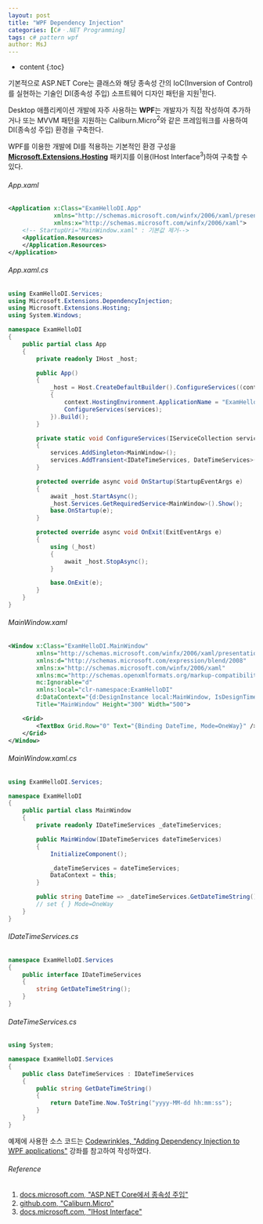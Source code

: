 ```yaml
---
layout: post
title: "WPF Dependency Injection"
categories: [C#ㆍ.NET Programming]
tags: c# pattern wpf
author: MsJ
---
```


* content
{:toc}

기본적으로 ASP.NET Core는 클래스와 해당 종속성 간의 IoC(Inversion of Control)를 실현하는 기술인 DI(종속성 주입) 소프트웨어 디자인 패턴을 지원<sup>1</sup>한다.

Desktop 애플리케이션 개발에 자주 사용하는 **WPF**는 개발자가 직접 작성하여 추가하거나 또는 MVVM 패턴을 지원하는 Caliburn.Micro<sup>2</sup>와 같은 프레임워크를 사용하여 DI(종속성 주입) 환경을 구축한다.

WPF를 이용한 개발에 DI를  적용하는 기본적인 환경 구성을 **[Microsoft.Extensions.Hosting](https://www.nuget.org/packages/Microsoft.Extensions.Hosting)** 패키지를 이용(IHost Interface<sup>3</sup>)하여 구축할 수 있다.

###### App.xaml
```xml
<Application x:Class="ExamHelloDI.App"
             xmlns="http://schemas.microsoft.com/winfx/2006/xaml/presentation"
             xmlns:x="http://schemas.microsoft.com/winfx/2006/xaml">
    <!-- StartupUri="MainWindow.xaml" : 기본값 제거-->
    <Application.Resources>
    </Application.Resources>
</Application>
```





###### App.xaml.cs
```cs
using ExamHelloDI.Services;
using Microsoft.Extensions.DependencyInjection;
using Microsoft.Extensions.Hosting;
using System.Windows;

namespace ExamHelloDI
{
    public partial class App
    {
        private readonly IHost _host;

        public App()
        {
            _host = Host.CreateDefaultBuilder().ConfigureServices((context, services) =>
            {
                context.HostingEnvironment.ApplicationName = "ExamHelloDI";
                ConfigureServices(services);
            }).Build();
        }

        private static void ConfigureServices(IServiceCollection services)
        {
            services.AddSingleton<MainWindow>();
            services.AddTransient<IDateTimeServices, DateTimeServices>();
        }

        protected override async void OnStartup(StartupEventArgs e)
        {
            await _host.StartAsync();
            _host.Services.GetRequiredService<MainWindow>().Show();
            base.OnStartup(e);
        }

        protected override async void OnExit(ExitEventArgs e)
        {
            using (_host)
            {
                await _host.StopAsync();
            }

            base.OnExit(e);
        }
    }
}
```
###### MainWindow.xaml
```xml
<Window x:Class="ExamHelloDI.MainWindow"
        xmlns="http://schemas.microsoft.com/winfx/2006/xaml/presentation"
        xmlns:d="http://schemas.microsoft.com/expression/blend/2008"
        xmlns:x="http://schemas.microsoft.com/winfx/2006/xaml"
        xmlns:mc="http://schemas.openxmlformats.org/markup-compatibility/2006"
        mc:Ignorable="d"
        xmlns:local="clr-namespace:ExamHelloDI"
        d:DataContext="{d:DesignInstance local:MainWindow, IsDesignTimeCreatable=True}"
        Title="MainWindow" Height="300" Width="500">

    <Grid>
        <TextBox Grid.Row="0" Text="{Binding DateTime, Mode=OneWay}" />
    </Grid>
</Window>
```

###### MainWindow.xaml.cs
```cs
using ExamHelloDI.Services;

namespace ExamHelloDI
{
    public partial class MainWindow
    {
        private readonly IDateTimeServices _dateTimeServices;

        public MainWindow(IDateTimeServices dateTimeServices)
        {
            InitializeComponent();

            _dateTimeServices = dateTimeServices;
            DataContext = this;
        }

        public string DateTime => _dateTimeServices.GetDateTimeString();
        // set { } Mode=OneWay
    }
}
```

###### IDateTimeServices.cs
```cs
namespace ExamHelloDI.Services
{
    public interface IDateTimeServices
    {
        string GetDateTimeString();
    }
}
```

###### DateTimeServices.cs
```cs
using System;

namespace ExamHelloDI.Services
{
    public class DateTimeServices : IDateTimeServices
    {
        public string GetDateTimeString()
        {
            return DateTime.Now.ToString("yyyy-MM-dd hh:mm:ss");
        }
    }
}
```

예제에 사용한 소스 코드는 [Codewrinkles, "Adding Dependency Injection to WPF applications"](https://www.youtube.com/watch?v=XW_qgbUg1ZI) 강좌를 참고하여 작성하였다.

###### Reference
1. [docs.microsoft.com, "ASP.NET Core에서 종속성 주입"](https://docs.microsoft.com/ko-kr/aspnet/core/fundamentals/dependency-injection)
2. [github.com, "Caliburn.Micro"](https://github.com/Caliburn-Micro/Caliburn.Micro)
3. [docs.microsoft.com, "IHost Interface"](https://docs.microsoft.com/en-us/dotnet/api/microsoft.extensions.hosting.ihost)
